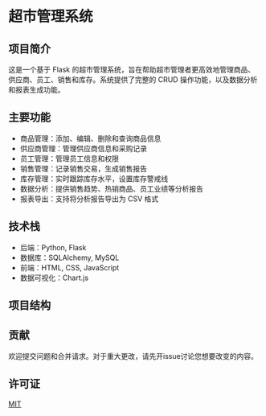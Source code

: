 # 超市管理系统

## 项目简介

这是一个基于 Flask 的超市管理系统，旨在帮助超市管理者更高效地管理商品、供应商、员工、销售和库存。系统提供了完整的 CRUD 操作功能，以及数据分析和报表生成功能。

## 主要功能

- 商品管理：添加、编辑、删除和查询商品信息
- 供应商管理：管理供应商信息和采购记录
- 员工管理：管理员工信息和权限
- 销售管理：记录销售交易，生成销售报告
- 库存管理：实时跟踪库存水平，设置库存警戒线
- 数据分析：提供销售趋势、热销商品、员工业绩等分析报告
- 报表导出：支持将分析报告导出为 CSV 格式

## 技术栈

- 后端：Python, Flask
- 数据库：SQLAlchemy, MySQL
- 前端：HTML, CSS, JavaScript
- 数据可视化：Chart.js

## 项目结构


## 贡献

欢迎提交问题和合并请求。对于重大更改，请先开issue讨论您想要改变的内容。

## 许可证

[MIT](https://choosealicense.com/licenses/mit/)
